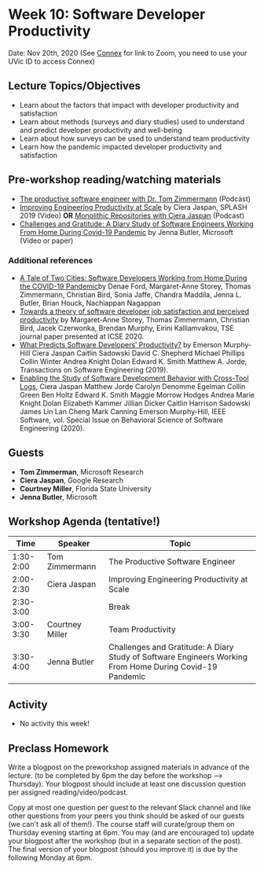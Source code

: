 # Week 10: Software Developer Productivity

Date: Nov 20th, 2020
(See [Connex]( https://connex.csc.uvic.ca/portal/site/emse2020) for link to Zoom, you need to use your UVic ID to access Connex)

## Lecture Topics/Objectives

- Learn about the factors that impact with developer productivity and satisfaction
- Learn about methods (surveys and diary studies) used to understand and predict developer productivity and well-being
- Learn about how surveys can be used to understand team productivity
- Learn how the pandemic impacted developer productivity and satisfaction

## Pre-workshop reading/watching materials
- [The productive software engineer with Dr. Tom Zimmermann](https://blubrry.com/microsoftresearch/53765597/077r-the-productive-software-engineer-with-dr-tom-zimmermann/) (Podcast)
- [Improving Engineering Productivity at Scale](https://www.youtube.com/watch?v=OFKv8vVQeZM) by Ciera Jaspan, SPLASH 2019 (Video) **OR** [Monolithic Repositories with Ciera Jaspan](https://softwareengineeringdaily.com/2019/05/22/monolithic-repositories-with-ciera-jaspan/) (Podcast)
- [Challenges and Gratitude: A Diary Study of Software Engineers Working From Home During Covid-19 Pandemic](https://www.microsoft.com/en-us/research/publication/challenges-and-gratitude-a-diary-study-of-software-engineers-working-from-home-during-covid-19-pandemic/) by Jenna Butler, Microsoft (Video or paper) 


### Additional references
- [A Tale of Two Cities: Software Developers Working from Home During the COVID-19 Pandemic](https://arxiv.org/abs/2008.11147)by Denae Ford, Margaret-Anne Storey, Thomas Zimmermann, Christian Bird, Sonia Jaffe, Chandra Maddila, Jenna L. Butler, Brian Houck, Nachiappan Nagappan
- [Towards a theory of software developer job satisfaction and perceived productivity](https://conf.researchr.org/details/icse-2020/icse-2020-Journal-First/49/Towards-a-theory-of-software-developer-job-satisfaction-and-perceived-productivity) by Margaret-Anne Storey, Thomas Zimmermann, Christian Bird, Jacek Czerwonka, Brendan Murphy, Eirini Kalliamvakou, TSE journal paper presented at ICSE 2020.
- [What Predicts Software Developers’ Productivity?](https://research.google/pubs/pub47853/) by Emerson Murphy-Hill Ciera Jaspan Caitlin Sadowski David C. Shepherd Michael Phillips Collin Winter Andrea Knight Dolan Edward K. Smith Matthew A. Jorde, Transactions on Software Engineering (2019).
- [Enabling the Study of Software Development Behavior with Cross-Tool Logs](https://research.google/pubs/pub49446/), Ciera Jaspan Matthew Jorde Carolyn Denomme Egelman Collin Green Ben Holtz Edward K. Smith Maggie Morrow Hodges Andrea Marie Knight Dolan Elizabeth Kammer Jillian Dicker Caitlin Harrison Sadowski James Lin Lan Cheng Mark Canning Emerson Murphy-Hill, IEEE Software, vol. Special Issue on Behavioral Science of Software Engineering (2020).

## Guests
- **Tom Zimmerman**, Microsoft Research
- **Ciera Jaspan**, Google Research
- **Courtney Miller**, Florida State University
- **Jenna Butler**, Microsoft 


## Workshop Agenda (tentative!)

| Time | Speaker | Topic | 
| ------- | ------------------- | --------------------------------- | 
| 1:30-2:00 | Tom Zimmermann |  The Productive Software Engineer| 
| 2:00-2:30 | Ciera Jaspan  | Improving Engineering Productivity at Scale |
| 2:30-3:00 |   | Break |
| 3:00-3:30 | Courtney Miller | Team Productivity |
| 3:30-4:00 |   Jenna Butler | Challenges and Gratitude: A Diary Study of Software Engineers Working From Home During Covid-19 Pandemic |


## Activity
- No activity this week!

## Preclass Homework

Write a blogpost on the preworkshop assigned materials in advance of the lecture. 
(to be completed by 6pm the day before the workshop --> Thursday).
Your blogpost should include at least one discussion question per assigned reading/video/podcast.

Copy at most one question per guest to the relevant Slack channel and like other questions from your peers you think should be asked of our guests 
(we can't ask all of them!). 
The course staff will curate/group them on Thursday evening starting at 6pm. 
You may (and are encouraged to) update your blogpost after the workshop (but in a separate section of the post). 
The final version of your blogpost (should you improve it) is due by the following Monday at 6pm.
